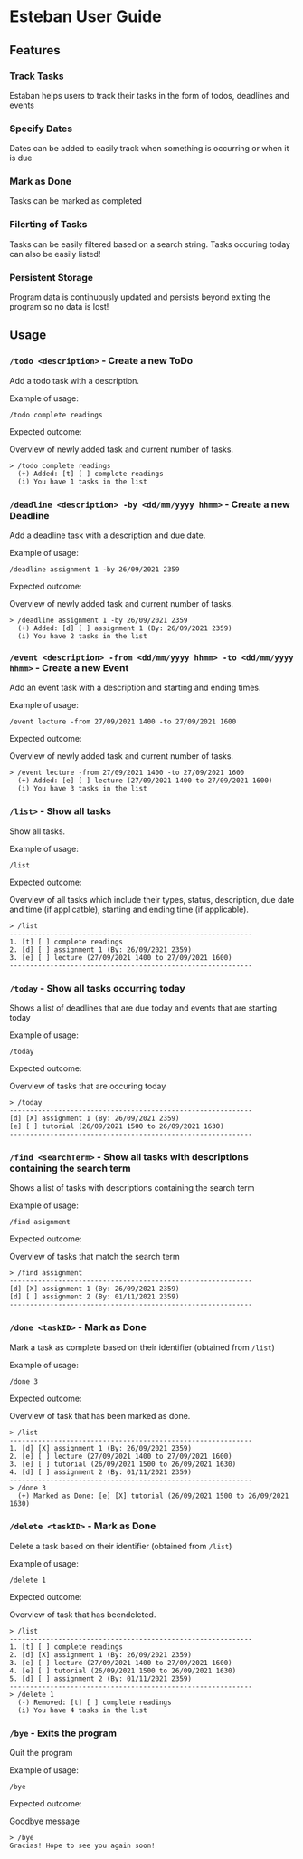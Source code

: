# Esteban User Guide

## Features 

### Track Tasks

Estaban helps users to track their tasks in the form of todos, deadlines and events

### Specify Dates

Dates can be added to easily track when something is occurring or when it is due

### Mark as Done

Tasks can be marked as completed

### Filerting of Tasks

Tasks can be easily filtered based on a search string. Tasks occuring today can also be easily listed!

### Persistent Storage

Program data is continuously updated and persists beyond exiting the program so no data is lost!

## Usage

### `/todo <description>` - Create a new ToDo

Add a todo task with a description.

Example of usage: 

`/todo complete readings`

Expected outcome:

Overview of newly added task and current number of tasks.

```
> /todo complete readings
  (+) Added: [t] [ ] complete readings
  (i) You have 1 tasks in the list
```

### `/deadline <description> -by <dd/mm/yyyy hhmm>` - Create a new Deadline

Add a deadline task with a description and due date.

Example of usage:

`/deadline assignment 1 -by 26/09/2021 2359`

Expected outcome:

Overview of newly added task and current number of tasks.

```
> /deadline assignment 1 -by 26/09/2021 2359
  (+) Added: [d] [ ] assignment 1 (By: 26/09/2021 2359)
  (i) You have 2 tasks in the list
```

### `/event <description> -from <dd/mm/yyyy hhmm> -to <dd/mm/yyyy hhmm>` - Create a new Event

Add an event task with a description and starting and ending times.

Example of usage:

`/event lecture -from 27/09/2021 1400 -to 27/09/2021 1600`

Expected outcome:

Overview of newly added task and current number of tasks.

```
> /event lecture -from 27/09/2021 1400 -to 27/09/2021 1600
  (+) Added: [e] [ ] lecture (27/09/2021 1400 to 27/09/2021 1600)
  (i) You have 3 tasks in the list
```

### `/list>` - Show all tasks

Show all tasks.

Example of usage:

`/list`

Expected outcome:

Overview of all tasks which include their types, status, description, due date and time (if applicatble), starting and
ending time (if applicable).

```
> /list
------------------------------------------------------------
1. [t] [ ] complete readings
2. [d] [ ] assignment 1 (By: 26/09/2021 2359)
3. [e] [ ] lecture (27/09/2021 1400 to 27/09/2021 1600)
------------------------------------------------------------
```

### `/today` - Show all tasks occurring today

Shows a list of deadlines that are due today and events that are starting today

Example of usage:

`/today`

Expected outcome:

Overview of tasks that are occuring today

```
> /today
------------------------------------------------------------
[d] [X] assignment 1 (By: 26/09/2021 2359)
[e] [ ] tutorial (26/09/2021 1500 to 26/09/2021 1630)
------------------------------------------------------------
```

### `/find <searchTerm>` - Show all tasks with descriptions containing the search term

Shows a list of tasks with descriptions containing the search term

Example of usage:

`/find asignment`

Expected outcome:

Overview of tasks that match the search term

```
> /find assignment
------------------------------------------------------------
[d] [X] assignment 1 (By: 26/09/2021 2359)
[d] [ ] assignment 2 (By: 01/11/2021 2359)
------------------------------------------------------------
```

### `/done <taskID>` - Mark as Done

Mark a task as complete based on their identifier (obtained from `/list`)

Example of usage:

`/done 3`

Expected outcome:

Overview of task that has been marked as done.

```
> /list
------------------------------------------------------------
1. [d] [X] assignment 1 (By: 26/09/2021 2359)
2. [e] [ ] lecture (27/09/2021 1400 to 27/09/2021 1600)
3. [e] [ ] tutorial (26/09/2021 1500 to 26/09/2021 1630)
4. [d] [ ] assignment 2 (By: 01/11/2021 2359)
------------------------------------------------------------
> /done 3
  (+) Marked as Done: [e] [X] tutorial (26/09/2021 1500 to 26/09/2021 1630)
```

### `/delete <taskID>` - Mark as Done

Delete a task based on their identifier (obtained from `/list`)

Example of usage:

`/delete 1`

Expected outcome:

Overview of task that has beendeleted.

```
> /list
------------------------------------------------------------
1. [t] [ ] complete readings
2. [d] [X] assignment 1 (By: 26/09/2021 2359)
3. [e] [ ] lecture (27/09/2021 1400 to 27/09/2021 1600)
4. [e] [ ] tutorial (26/09/2021 1500 to 26/09/2021 1630)
5. [d] [ ] assignment 2 (By: 01/11/2021 2359)
------------------------------------------------------------
> /delete 1
  (-) Removed: [t] [ ] complete readings
  (i) You have 4 tasks in the list
```

### `/bye` - Exits the program

Quit the program

Example of usage:

`/bye`

Expected outcome:

Goodbye message

```
> /bye
Gracias! Hope to see you again soon!
```
